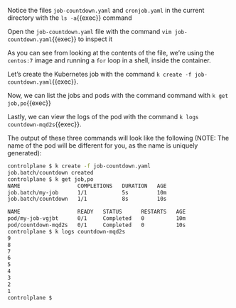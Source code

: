 Notice the files `job-countdown.yaml` and `cronjob.yaml` in the current directory with the `ls -a`{{exec}} command

Open the `job-countdown.yaml` file with the command `vim job-countdown.yaml`{{exec}} to inspect it

As you can see from looking at the contents of the file, we’re using the `centos:7` image and running a `for` loop in a shell, inside the container. 

Let’s create the Kubernetes job with the command `k create -f job-countdown.yaml`{{exec}}.

Now, we can list the jobs and pods with the command command with `k get job,po`{{exec}}

Lastly, we can view the logs of the pod with the command `k logs countdown-mqd2s`{{exec}}. 

The output of these three commands will look like the following (NOTE: The name of the pod will be different for you, as the name is uniquely generated):
```bash
controlplane $ k create -f job-countdown.yaml 
job.batch/countdown created
controlplane $ k get job,po
NAME                  COMPLETIONS   DURATION   AGE
job.batch/my-job      1/1           5s         10m
job.batch/countdown   1/1           8s         10s

NAME                  READY   STATUS      RESTARTS   AGE
pod/my-job-vgjbt      0/1     Completed   0          10m
pod/countdown-mqd2s   0/1     Completed   0          10s
controlplane $ k logs countdown-mqd2s 
9
8
7
6
5
4
3
2
1
controlplane $
```